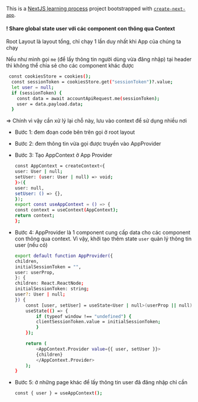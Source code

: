 This is a [NextJS learning process](https://github.com/nntvi/nextjs2024) project bootstrapped with [`create-next-app`](https://github.com/nntvi/nextjs2024).

#### ! Share global state user với các component con thông qua Context

Root Layout là layout tổng, chỉ chạy 1 lần duy nhất khi App của chúng ta chạy

Nếu như mình gọi `me` (để lấy thông tin người dùng vừa đăng nhập) tại header thì không thể chia sẻ cho các component khác được

```bash
 const cookiesStore = cookies();
  const sessionToken = cookiesStore.get("sessionToken")?.value;
  let user = null;
  if (sessionToken) {
    const data = await accountApiRequest.me(sessionToken);
    user = data.payload.data;
  }
```

=> Chính vì vậy cần xử lý lại chỗ này, lưu vào context để sử dụng nhiều nơi

- Bước 1: đem đoạn code bên trên gọi ở root layout
- Bước 2: đem thông tin vừa gọi được truyền vào AppProvider
- Bước 3: Tạo AppContext ở App Provider

  ```bash
  const AppContext = createContext<{
  user: User | null;
  setUser: (user: User | null) => void;
  }>({
  user: null,
  setUser: () => {},
  });
  export const useAppContext = () => {
  const context = useContext(AppContext);
  return context;
  };
  ```

- Bước 4: AppProvider là 1 component cung cấp data cho các component con thông qua context. Vì vậy, khởi tạo thêm state `user` quản lý thông tin user (nếu có)

  ```bash
  export default function AppProvider({
  children,
  initialSessionToken = "",
  user: userProp,
  }: {
  children: React.ReactNode;
  initialSessionToken: string;
  user?: User | null;
  }) {
      const [user, setUser] = useState<User | null>(userProp || null);
      useState(() => {
          if (typeof window !== "undefined") {
          clientSessionToken.value = initialSessionToken;
          }
      });

      return (
          <AppContext.Provider value={{ user, setUser }}>
          {children}
          </AppContext.Provider>
      );
  }
  ```

- Bước 5: ở những page khác để lấy thông tin user đã đăng nhập chỉ cần
  ```bash
  const { user } = useAppContext();
  ```
